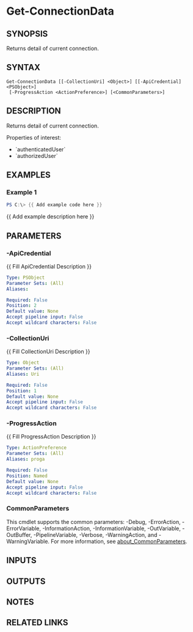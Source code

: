 ﻿---
external help file: AzureDevOpsApi-help.xml
Module Name: AzureDevOpsApi
online version:
schema: 2.0.0
---

# Get-ConnectionData

## SYNOPSIS
Returns detail of current connection.

## SYNTAX

```
Get-ConnectionData [[-CollectionUri] <Object>] [[-ApiCredential] <PSObject>]
 [-ProgressAction <ActionPreference>] [<CommonParameters>]
```

## DESCRIPTION
Returns detail of current connection.

Properties of interest:
- \`authenticatedUser\`
- \`authorizedUser\`

## EXAMPLES

### Example 1
```powershell
PS C:\> {{ Add example code here }}
```

{{ Add example description here }}

## PARAMETERS

### -ApiCredential
{{ Fill ApiCredential Description }}

```yaml
Type: PSObject
Parameter Sets: (All)
Aliases:

Required: False
Position: 2
Default value: None
Accept pipeline input: False
Accept wildcard characters: False
```

### -CollectionUri
{{ Fill CollectionUri Description }}

```yaml
Type: Object
Parameter Sets: (All)
Aliases: Uri

Required: False
Position: 1
Default value: None
Accept pipeline input: False
Accept wildcard characters: False
```

### -ProgressAction
{{ Fill ProgressAction Description }}

```yaml
Type: ActionPreference
Parameter Sets: (All)
Aliases: proga

Required: False
Position: Named
Default value: None
Accept pipeline input: False
Accept wildcard characters: False
```

### CommonParameters
This cmdlet supports the common parameters: -Debug, -ErrorAction, -ErrorVariable, -InformationAction, -InformationVariable, -OutVariable, -OutBuffer, -PipelineVariable, -Verbose, -WarningAction, and -WarningVariable. For more information, see [about_CommonParameters](http://go.microsoft.com/fwlink/?LinkID=113216).

## INPUTS

## OUTPUTS

## NOTES

## RELATED LINKS
